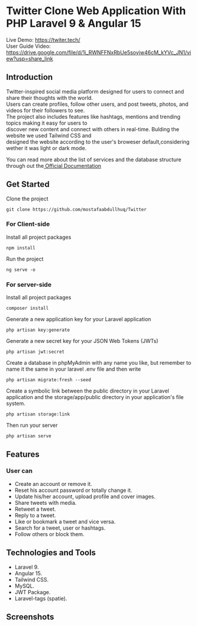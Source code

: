 <p align="center">
 <h1>Twitter Clone Web Application With PHP Laravel 9 & Angular 15
 </h1>
</p>

Live Demo: https://twiter.tech/ </br>
User Guide Video: https://drive.google.com/file/d/1i_RWNFFNxRbUe5soyjw46cM_kYVc_JN1/view?usp=share_link

## Introduction
Twitter-inspired social media platform designed for users to connect and share their thoughts with the world.</br> Users can create profiles, follow other users, and post tweets, photos, and videos for their followers to see.</br> The project also includes features like hashtags, mentions and trending topics making it easy for users to </br>  discover new content and connect with others in real-time. 
Bulding the website we used Tailwind CSS  and </br> designed the website according to the user's broweser default,considering wether it was light or dark mode.</br>

You can read more about the list of services and the database structure through out the<a href="https://github.com/mostafaabdullhuq/Twitter/blob/main/Twitter%20Clone%20Documentation.pdf"> Official Documentation</a>


## Get Started
Clone the project
 ```
 git clone https://github.com/mostafaabdullhuq/Twitter
 ``` 
 ### For Client-side 
 
Install all project packages
```
npm install
```
Run the project 
```
ng serve -o
```

### For server-side

Install all project packages
```
composer install
```

Generate a new application key for your Laravel application
```
php artisan key:generate
```

Generate a new secret key for your JSON Web Tokens (JWTs)
```
php artisan jwt:secret
```

Create a database in phpMyAdmin with any name you like, but remember to name it the same in your laravel .env file and then write
```
php artisan migrate:fresh --seed
```

Create a symbolic link between the public directory in your Laravel application and the storage/app/public directory in your application's file system.
```
php artisan storage:link
```

Then run your server
```
php artisan serve
```


## Features
### User can
<ul>
 <li>	Create an account or remove it.</li>
 <li>Reset his account password or totally change it.</li>
<li>	Update his/her account, upload profile and cover images.</li>
<li> Share tweets with media.</li>
<li>	Retweet a tweet.</li>
<li>	Reply to a tweet.</li>
<li>	Like or bookmark a tweet and vice versa.</li>
<li> Search for a tweet, user or hashtags. </li>
<li>	Follow others or block them.</li>
</ul>

## Technologies and Tools 
<ul>
  <li> Laravel 9.</li>
  <li> Angular 15.</li>
  <li> Tailwind CSS.</li>
  <li>	MySQL.</li>
  <li>	JWT Package.</li>
  <li>	Laravel-tags (spatie).</li>
</ul>


## Screenshots
<div>

<!-- ![Alt Text]([https://drive.google.com/uc?id=1nMdlaZcDG-vUSMxgs9NvxStOs2zxnAU3](https://doc-0c-b0-docs.googleusercontent.com/docs/securesc/qo5j80jt26rqjiplvt4cja4lcgt8ru2q/4la44kpj1gs02720anuvdveu9jtmilot/1678156425000/10426043050020320387/14553766456838316239/1nMdlaZcDG-vUSMxgs9NvxStOs2zxnAU3?ax=AB85Z1DeoV-EtKINJY94X5b2E9oYsDuVYrKkhl7ngWWOoXKM-TwDFIXC8Un1fIQsPrXRU-f-46UxZjXCLz21d9j03fpFCffWwYSUAdD14sT9vG5MtiRak-TUsHp7qerJNq7vD9_6o2u3u62C2mMU4G204sRFME3cUeo3vwh2LhCZtvUl-u2CerN3lOrF7pc_R0VuaD9Ml3SFsgY_XJ12Gv86obx8kF28N_f1Jr2tbpZnITBhypOUPLj5DEnidO2vucXouKkyTZszK3Uff1MtMDOkdbBh7c6DQ-Ulk4llghx1U3y2xfekStpNdSy2Hc1w7AdfCNIOQoOKEco1OV9-S4GjorjVb-THIVGlzY03lIi27vIPBWax-X2QevC5VmIac2LSm0OZ2fEMXpAXk_tBu8LZxkuSfj5ovY21V__0KcHiF5Pd_0bUTvZtN-eVlALJ-V6juGfCvDfYswiuKyj-LuHbBYSxuk2NIFX4jMIn-bz11JFZfOeTNn8-j4XItBxqDF7WcffLk3hT1eCKQW1JjjoXpkUngvXb_0-7kgwopXLLMmBARmeO8N7E2DOcrjmws7szkAhYaLA8SLJ1nhCSA6lSR3v5LtxQWFESfDc5V7Kcaxs_lutnZqY3l3XfQoGKCMOVnmwmUvxI2Gn1Vasb90oRRnfr9Ox2Y25XWhZna7gIp-WWoXxMwt98rWK0z20LSs1vD3n1WwM2nzaBAbIX3DnnLLM5BUyzIOi7-YuROCEHs2DQEYFS3YKJ7MS1-vnjScUTVu3V0ti6wZo6F5N_BHGnw-FeSXhYBBWveOkRICYTbKdxH79OLCuNXYDf34e6ZofDTYkRqRb67jx1jm5opq_xS1uBEx84aQiRjCTSdBfovj0nspX_Z_Oo7_0&uuid=0d8bb7d8-5d2f-4199-8d4f-6f8a083da1c5&authuser=0&nonce=8e9ki9bt7665m&user=14553766456838316239&hash=fib8rk56fs1q1gh089dsh6a7v54rlcs0)) -->

</div> 


